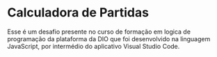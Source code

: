 # Calculadora de Partidas
Esse é um desafio presente no curso de formação em logica de programação da plataforma da DIO que foi desenvolvido na linguagem JavaScript, por intermédio do aplicativo Visual Studio Code.

